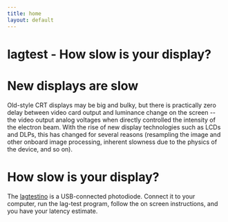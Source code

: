 ```yaml
---
title: home
layout: default
---
```


lagtest - How slow is your display?
===================================

New displays are slow
=====================

Old-style CRT displays may be big and bulky, but there is practically
zero delay between video card output and luminance change on the
screen -- the video output analog voltages when directly controlled
the intensity of the electron beam. With the rise of new display
technologies such as LCDs and DLPs, this has changed for several
reasons (resampling the image and other onboard image processing,
inherent slowness due to the physics of the device, and so on).

How slow is your display?
=========================

The [lagtestino](lagtestino) is a USB-connected photodiode. Connect it to your
computer, run the lag-test program, follow the on screen instructions,
and you have your latency estimate.
